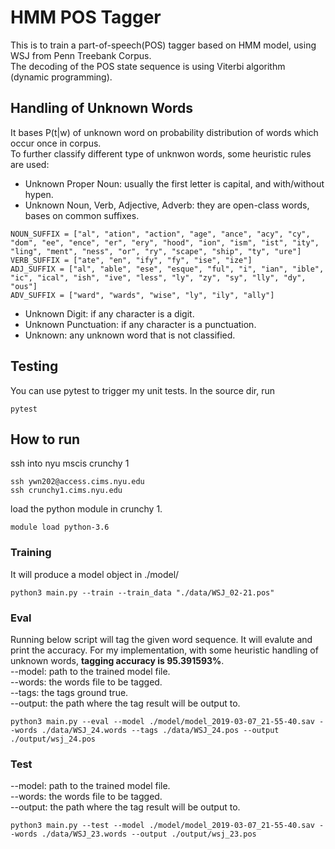 # HMM POS Tagger
This is to train a part-of-speech(POS) tagger based on HMM model, using WSJ from Penn Treebank Corpus.  
The decoding of the POS state sequence is using Viterbi algorithm (dynamic programming).

## Handling of Unknown Words
It bases P(t|w) of unknown word on probability distribution of words which occur once in corpus.   
To further classify different type of unknwon words, some heuristic rules are used:
* Unknown Proper Noun: usually the first letter is capital, and with/without hypen.
* Unknown Noun, Verb, Adjective, Adverb: they are open-class words, bases on common suffixes.

```
NOUN_SUFFIX = ["al", "ation", "action", "age", "ance", "acy", "cy", "dom", "ee", "ence", "er", "ery", "hood", "ion", "ism", "ist", "ity", "ling", "ment", "ness", "or", "ry", "scape", "ship", "ty", "ure"]
VERB_SUFFIX = ["ate", "en", "ify", "fy", "ise", "ize"]
ADJ_SUFFIX = ["al", "able", "ese", "esque", "ful", "i", "ian", "ible", "ic", "ical", "ish", "ive", "less", "ly", "zy", "sy", "lly", "dy", "ous"]
ADV_SUFFIX = ["ward", "wards", "wise", "ly", "ily", "ally"]
```
* Unknown Digit: if any character is a digit.
* Unknown Punctuation: if any character is a punctuation.
* Unknown: any unknown word that is not classified.

## Testing
You can use pytest to trigger my unit tests. In the source dir, run
```
pytest
```

## How to run
ssh into nyu mscis crunchy 1
```
ssh ywn202@access.cims.nyu.edu
ssh crunchy1.cims.nyu.edu
```
load the python module in crunchy 1.
```
module load python-3.6
```

### Training
It will produce a model object in ./model/
```
python3 main.py --train --train_data "./data/WSJ_02-21.pos"
```

### Eval
Running below script will tag the given word sequence. It will evalute and print the accuracy. 
For my implementation, with some heuristic handling of unknown words, **tagging accuracy is 95.391593%**.  
--model: path to the trained model file.   
--words: the words file to be tagged.   
--tags: the tags ground true.   
--output: the path where the tag result will be output to.  
```
python3 main.py --eval --model ./model/model_2019-03-07_21-55-40.sav --words ./data/WSJ_24.words --tags ./data/WSJ_24.pos --output ./output/wsj_24.pos
```

### Test
--model: path to the trained model file.  
--words: the words file to be tagged.  
--output: the path where the tag result will be output to.  
```
python3 main.py --test --model ./model/model_2019-03-07_21-55-40.sav --words ./data/WSJ_23.words --output ./output/wsj_23.pos
```